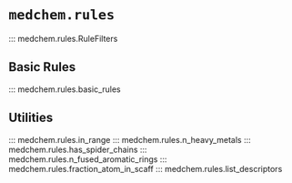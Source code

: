 # `medchem.rules`

::: medchem.rules.RuleFilters

## Basic Rules

::: medchem.rules.basic_rules

## Utilities

::: medchem.rules.in_range
::: medchem.rules.n_heavy_metals
::: medchem.rules.has_spider_chains
::: medchem.rules.n_fused_aromatic_rings
::: medchem.rules.fraction_atom_in_scaff
::: medchem.rules.list_descriptors
